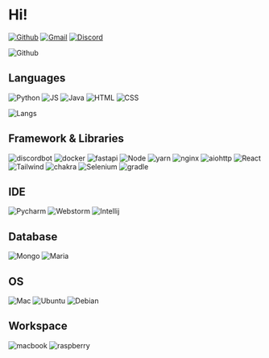 # Hi!

[![Github](https://img.shields.io/badge/GitHub-100000?style=for-the-badge&logo=github&logoColor=white)](https://github.com/janu8ry)
[![Gmail](https://img.shields.io/badge/Gmail-D14836?style=for-the-badge&logo=gmail&logoColor=white)](mailto:janu8ry0108@gmail.com)
[![Discord](https://img.shields.io/badge/Discord-7289DA?style=for-the-badge&logo=discord&logoColor=white)](https://discord.com/users/610625541157945344)


![Github](https://github-readme-stats.vercel.app/api?username=janu8ry&show_icons=true&theme=onedark)

## Languages
![Python](https://img.shields.io/badge/Python-3776AB?style=for-the-badge&logo=python&logoColor=white)
![JS](https://img.shields.io/badge/JavaScript-F7DF1E?style=for-the-badge&logo=javascript&logoColor=black)
![Java](https://img.shields.io/badge/Java-ED8B00?style=for-the-badge&logo=java&logoColor=white)
![HTML](https://img.shields.io/badge/HTML5-E34F26?style=for-the-badge&logo=html5&logoColor=white)
![CSS](https://img.shields.io/badge/CSS3-1572B6?style=for-the-badge&logo=css3&logoColor=white)   

![Langs](https://github-readme-stats.vercel.app/api/top-langs?username=janu8ry&show_icons=true&theme=onedark)


## Framework & Libraries
![discordbot](https://img.shields.io/badge/Discord.py-7289DA?style=for-the-badge&logo=discord&logoColor=white)
![docker](https://img.shields.io/badge/Docker-2CA5E0?style=for-the-badge&logo=docker&logoColor=white)
![fastapi](https://img.shields.io/badge/fastapi-109989?style=for-the-badge&logo=FASTAPI&logoColor=white)
![Node](https://img.shields.io/badge/Node.js-43853D?style=for-the-badge&logo=node.js&logoColor=white)
![yarn](https://img.shields.io/badge/Yarn-2C8EBB?style=for-the-badge&logo=yarn&logoColor=white)
![nginx](https://img.shields.io/badge/Nginx-009639?style=for-the-badge&logo=nginx&logoColor=white)
![aiohttp](https://img.shields.io/badge/aiohttp-F9A437?style=for-the-badge&logo=aiohttp&logoColor=white)
![React](https://img.shields.io/badge/React-20232A?style=for-the-badge&logo=react&logoColor=61DAFB)
![Tailwind](https://img.shields.io/badge/Tailwind_CSS-38B2AC?style=for-the-badge&logo=tailwind-css&logoColor=white)
![chakra](https://img.shields.io/badge/Chakra--UI-319795?style=for-the-badge&logo=chakra-ui&logoColor=white)
![Selenium](https://img.shields.io/badge/Selenium-43B02A?style=for-the-badge&logo=Selenium&logoColor=white)
![gradle](https://img.shields.io/badge/gradle-02303A?style=for-the-badge&logo=gradle&logoColor=white)

## IDE
![Pycharm](https://img.shields.io/badge/Pycharm-18d68c?style=for-the-badge&logo=pycharm&logoColor=white)
![Webstorm](https://img.shields.io/badge/Webstorm-05c1fd?style=for-the-badge&logo=webstorm&logoColor=white)
![Intellij](https://img.shields.io/badge/IntelliJ%20IDEA-fb2046.svg?style=for-the-badge&logo=intellij-idea&logoColor=white)


## Database
![Mongo](https://img.shields.io/badge/MongoDB-4EA94B?style=for-the-badge&logo=mongodb&logoColor=white)
![Maria](https://img.shields.io/badge/MariaDB-003545?style=for-the-badge&logo=mariadb&logoColor=white)

## OS
![Mac](https://img.shields.io/badge/macOS-999999?style=for-the-badge&logo=apple&logoColor=white)
![Ubuntu](https://img.shields.io/badge/Ubuntu-E95420?style=for-the-badge&logo=ubuntu&logoColor=white)
![Debian](https://img.shields.io/badge/Debian-A81D33?style=for-the-badge&logo=debian&logoColor=white)

## Workspace
![macbook](https://img.shields.io/badge/Apple-MacBook_Air_2020-999999?style=for-the-badge&logo=apple&logoColor=white)
![raspberry](https://img.shields.io/badge/RASPBERRY%20PI-ubuntu_20.04-C51A4A.svg?style=for-the-badge&logo=raspberry%20pi&logoColor=white)

